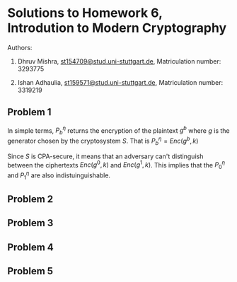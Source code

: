 # Solutions to Homework 6, Introdution to Modern Cryptography
Authors:

1. Dhruv Mishra, st154709@stud.uni-stuttgart.de, Matriculation number: 3293775

2. Ishan Adhaulia, st159571@stud.uni-stuttgart.de, Matriculation number: 3319219


## Problem 1
In simple terms, $P^\eta_b$ returns the encryption of the plaintext $g^b$ where $g$ is the generator chosen by the cryptosystem $S$. That is $P^\eta_b = Enc(g^b, k)$

Since $S$ is CPA-secure, it means that an adversary can't distinguish between the ciphertexts $Enc(g^0, k)$ and $Enc(g^1, k)$. This implies that the $P^\eta_0$ and $P^\eta_1$ are also indistuinguishable.

## Problem 2

## Problem 3

## Problem 4

## Problem 5